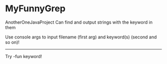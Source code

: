 # MyFunnyGrep
AnotherOneJavaProject
Can find and output strings with the keyword in them

Use console args to input filename (first arg) and keyword(s) (second and so on)!
***
Try -fun keyword!
